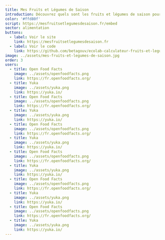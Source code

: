 ```yaml
---
title: Mes Fruits et Légumes de Saison
introduction: Découvrez quels sont les fruits et légumes de saison pour consommer des produits frais et locaux toute l'année ! En plus c'est meilleur pour votre santé et pour l'environnement !
color: '#ffd80f'
script: https://mesfruitsetlegumesdesaison.fr/embed
sector: alimentation
buttons:
  - label: Voir le site
    link: https://mesfruitsetlegumesdesaison.fr
  - label: Voir le code
    link: https://github.com/betagouv/ecolab-calculateur-fruits-et-legumes-de-saison
image: ../assets/mes-fruits-et-legumes-de-saison.jpg
order: 3
users:
  - title: Open Food Facts
    image: ../assets/openfoodfacts.png
    link: https://fr.openfoodfacts.org/
  - title: Yuka
    image: ../assets/yuka.png
    link: https://yuka.io/
  - title: Open Food Facts
    image: ../assets/openfoodfacts.png
    link: https://fr.openfoodfacts.org/
  - title: Yuka
    image: ../assets/yuka.png
    link: https://yuka.io/
  - title: Open Food Facts
    image: ../assets/openfoodfacts.png
    link: https://fr.openfoodfacts.org/
  - title: Yuka
    image: ../assets/yuka.png
    link: https://yuka.io/
  - title: Open Food Facts
    image: ../assets/openfoodfacts.png
    link: https://fr.openfoodfacts.org/
  - title: Yuka
    image: ../assets/yuka.png
    link: https://yuka.io/
  - title: Open Food Facts
    image: ../assets/openfoodfacts.png
    link: https://fr.openfoodfacts.org/
  - title: Yuka
    image: ../assets/yuka.png
    link: https://yuka.io/
  - title: Open Food Facts
    image: ../assets/openfoodfacts.png
    link: https://fr.openfoodfacts.org/
  - title: Yuka
    image: ../assets/yuka.png
    link: https://yuka.io/
---
```

